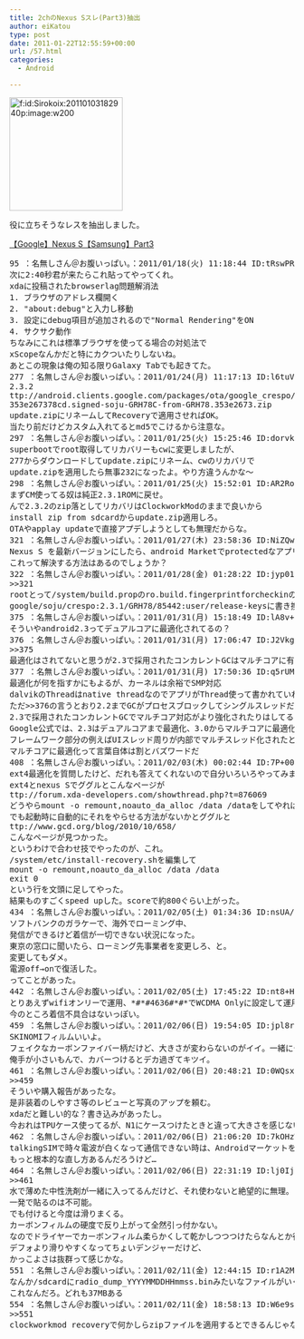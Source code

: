 ```yaml
---
title: 2chのNexus Sスレ(Part3)抽出
author: eiKatou
type: post
date: 2011-01-22T12:55:59+00:00
url: /57.html
categories:
  - Android

---
```

<div class="section">
  <p>
    <a href="http://f.hatena.ne.jp/Sirokoix/20110103182940" class="hatena-fotolife" target="_blank"><img src="http://cdn-ak.f.st-hatena.com/images/fotolife/S/Sirokoix/20110103/20110103182940.png" alt="f:id:Sirokoix:20110103182940p:image:w200" title="f:id:Sirokoix:20110103182940p:image:w200" class="hatena-fotolife" width="200" /></a>
  </p>
  
  <p>
    役に立ちそうなレスを抽出しました。
  </p>
  
  <p>
    <a href="http://hibari.2ch.net/test/read.cgi/smartphone/1294978557/" target="_blank">【Google】Nexus S【Samsung】Part3</a>
  </p>
  
  <pre>
95 ：名無しさん＠お腹いっぱい。：2011/01/18(火) 11:18:44 ID:tRswPRXH
次に2:40秒君が来たらこれ貼ってやってくれ。
xdaに投稿されたbrowserlag問題解消法
1. ブラウザのアドレス欄開く
2. &#34;about:debug&#34;と入力し移動
3. 設定にdebug項目が追加されるので&#34;Normal Rendering&#34;をON
4. サクサク動作
ちなみにこれは標準ブラウザを使ってる場合の対処法で
xScopeなんかだと特にカクついたりしないね。
あとこの現象は俺の知る限りGalaxy Tabでも起きてた。
277 ：名無しさん＠お腹いっぱい。：2011/01/24(月) 11:17:13 ID:l6tuVyR5
2.3.2
ttp://android.clients.google.com/packages/ota/google_crespo/
353e267378cd.signed-soju-GRH78C-from-GRH78.353e2673.zip
update.zipにリネームしてRecoveryで適用させればOK。
当たり前だけどカスタム入れてるとmd5でこけるから注意な。
297 ：名無しさん＠お腹いっぱい。：2011/01/25(火) 15:25:46 ID:dorvkuLP
superbootでroot取得してリカバリーもcwに変更しましたが、
277からダウンロードしてupdate.zipにリネーム、cwのリカバリで
update.zipを適用したら無事232になったよ。やり方違うんかな～
298 ：名無しさん＠お腹いっぱい。：2011/01/25(火) 15:52:01 ID:AR2RoDug
まずCM使ってる奴は純正2.3.1ROMに戻せ。
んで2.3.2のzip落としてリカバリはClockworkModのままで良いから
install zip from sdcardからupdate.zip適用しろ。
OTAやapplay updateで直接アプデしようとしても無理だからな。
321 ：名無しさん＠お腹いっぱい。：2011/01/27(木) 23:58:36 ID:NiZQwpzq
Nexus S を最新バージョンにしたら、android Marketでprotectedなアプリが表示されなくなりました。
これって解決する方法はあるのでしょうか？
322 ：名無しさん＠お腹いっぱい。：2011/01/28(金) 01:28:22 ID:jyp01Kjz
&#62;&#62;321
rootとって/system/build.propのro.build.fingerprintforcheckinの値を
google/soju/crespo:2.3.1/GRH78/85442:user/release-keysに書き換える。
375 ：名無しさん＠お腹いっぱい。：2011/01/31(月) 15:18:49 ID:lA8v+75B
そういやandroid2.3ってデュアルコアに最適化されてるの？
376 ：名無しさん＠お腹いっぱい。：2011/01/31(月) 17:06:47 ID:J2VkgzS8
&#62;&#62;375
最適化はされてないと思うが2.3で採用されたコンカレントGCはマルチコアに有利。
377 ：名無しさん＠お腹いっぱい。：2011/01/31(月) 17:50:36 ID:q5rUMaa+
最適化が何を指すかにもよるが、カーネルは余裕でSMP対応
dalvikのThreadはnative threadなのでアプリがThread使って書かれていればマルチコア対応になる
ただ&#62;&#62;376の言うとおり2.2までGCがプロセスブロックしてシングルスレッドだったので
2.3で採用されたコンカレントGCでマルチコア対応がより強化されたりはしてる
Google公式では、2.3はデュアルコアまで最適化、3.0からマルチコアに最適化とされているので
フレームワーク部分の例えばUIスレッド周りが内部でマルチスレッド化されたとかはあるかもね
マルチコアに最適化って言葉自体は割とバズワードだ
408 ：名無しさん＠お腹いっぱい。：2011/02/03(木) 00:02:44 ID:7P+000Mx
ext4最適化を質問したけど、だれも答えてくれないので自分いろいろやってみました。
ext4とnexus Sでググルとこんなページが
ttp://forum.xda-developers.com/showthread.php?t=876069
どうやらmount -o remount,noauto_da_alloc /data /dataをしてやればいいらしい。
でも起動時に自動的にそれをやらせる方法がないかとググルと
ttp://www.gcd.org/blog/2010/10/658/
こんなページが見つかった。
というわけで合わせ技でやったのが、これ。
/system/etc/install-recovery.shを編集して
mount -o remount,noauto_da_alloc /data /data
exit 0
という行を文頭に足してやった。
結果ものすごくspeed upした。scoreで約800ぐらい上がった。
434 ：名無しさん＠お腹いっぱい。：2011/02/05(土) 01:34:36 ID:nsUA/Mw7
ソフトバンクのガラケーで、海外でローミング中、
発信ができるけど着信が一切できない状況になった。
東京の窓口に聞いたら、ローミング先事業者を変更しろ、と。
変更してもダメ。
電源off→onで復活した。
ってことがあった。
442 ：名無しさん＠お腹いっぱい。：2011/02/05(土) 17:45:22 ID:nt8+HC3K
とりあえずwifiオンリーで運用、&#42;#&#42;#4636#&#42;#&#42;でWCDMA Onlyに設定して運用中。
今のところ着信不具合はないっぽい。
459 ：名無しさん＠お腹いっぱい。：2011/02/06(日) 19:54:05 ID:jpl8roH6
SKINOMIフィルムいいよ。
フェイクなカーボンファイバー柄だけど、大きさが変わらないのがイイ。一緒にディスプレイ保護フィルムもついてくるし。
俺手が小さいもんで、カバーつけるとデカ過ぎてキツイ。
461 ：名無しさん＠お腹いっぱい。：2011/02/06(日) 20:48:21 ID:0WQsx2pV
&#62;&#62;459
そういや購入報告があったな。
是非装着のしやすさ等のレビューと写真のアップを頼む。
xdaだと難しい的な？書き込みがあったし。
今おれはTPUケース使ってるが、N1にケースつけたときと違って大きさを感じない。なんでだろ？
462 ：名無しさん＠お腹いっぱい。：2011/02/06(日) 21:06:20 ID:7kOHzWJf
talkingSIMで時々電波が白くなって通信できない時は、Androidマーケットを起動して何度かリロードすると復旧するっぽい。
もっと根本的な直し方あるんだろうけど…
464 ：名無しさん＠お腹いっぱい。：2011/02/06(日) 22:31:19 ID:lj0Ij0Ze
&#62;&#62;461
水で薄めた中性洗剤が一緒に入ってるんだけど、それ使わないと絶望的に無理。
一発で貼るのは不可能。
でも付けると今度は滑りまくる。
カーボンフィルムの硬度で反り上がって全然引っ付かない。
なのでドライヤーでカーボンフィルム柔らかくして乾かしつつつけたらなんとか行けた。
デフォより滑りやすくなってちょいデンジャーだけど、
かっこよさは抜群って感じかな。
551 ：名無しさん＠お腹いっぱい。：2011/02/11(金) 12:44:15 ID:r1A2MJtM
なんか/sdcardにradio_dump_YYYYMMDDHHmmss.binみたいなファイルがいくつかあったんだけど、
これなんだろ。どれも37MBある
554 ：名無しさん＠お腹いっぱい。：2011/02/11(金) 18:58:13 ID:W6e9shQL
&#62;&#62;551
clockworkmod recoveryで何かしらzipファイルを適用するとできるんじゃないかな。
</pre>
</div>
